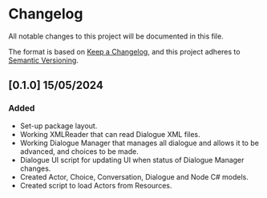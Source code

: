 # Changelog

All notable changes to this project will be documented in this file.

The format is based on [Keep a Changelog](https://keepachangelog.com/en/1.1.0/),
and this project adheres to [Semantic Versioning](https://semver.org/spec/v2.0.0.html).

## [0.1.0] 15/05/2024

### Added

- Set-up package layout.
- Working XMLReader that can read Dialogue XML files. 
- Working Dialogue Manager that manages all dialogue and allows it to be advanced, and choices to be made.
- Dialogue UI script for updating UI when status of Dialogue Manager changes.
- Created Actor, Choice, Conversation, Dialogue and Node C# models.
- Created script to load Actors from Resources.

